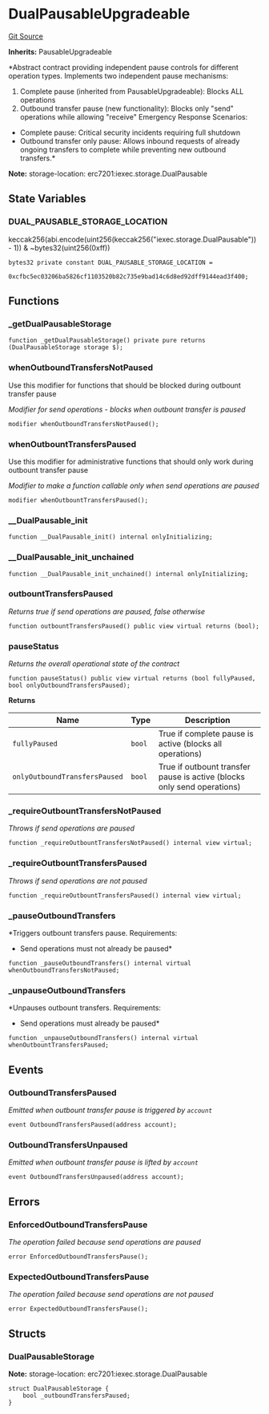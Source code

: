 # DualPausableUpgradeable
[Git Source](https://github.com/iExecBlockchainComputing/rlc-multichain/blob/61326e3abe32aee8683989ab94220c30da0cb2e6/src/bridges/utils/DualPausableUpgradeable.sol)

**Inherits:**
PausableUpgradeable

*Abstract contract providing independent pause controls for different operation types.
Implements two independent pause mechanisms:
1. Complete pause (inherited from PausableUpgradeable): Blocks ALL operations
2. Outbound transfer pause (new functionality): Blocks only "send" operations while allowing "receive"
Emergency Response Scenarios:
- Complete pause: Critical security incidents requiring full shutdown
- Outbound transfer only pause: Allows inbound requests of already ongoing transfers to complete while
preventing new outbound transfers.*

**Note:**
storage-location: erc7201:iexec.storage.DualPausable


## State Variables
### DUAL_PAUSABLE_STORAGE_LOCATION
keccak256(abi.encode(uint256(keccak256("iexec.storage.DualPausable")) - 1)) & ~bytes32(uint256(0xff))


```solidity
bytes32 private constant DUAL_PAUSABLE_STORAGE_LOCATION =
    0xcfbc5ec03206ba5826cf1103520b82c735e9bad14c6d8ed92dff9144ead3f400;
```


## Functions
### _getDualPausableStorage


```solidity
function _getDualPausableStorage() private pure returns (DualPausableStorage storage $);
```

### whenOutboundTransfersNotPaused

Use this modifier for functions that should be blocked during outbount transfer pause

*Modifier for send operations - blocks when outbount transfer is paused*


```solidity
modifier whenOutboundTransfersNotPaused();
```

### whenOutbountTransfersPaused

Use this modifier for administrative functions that should only work during outbount transfer pause

*Modifier to make a function callable only when send operations are paused*


```solidity
modifier whenOutbountTransfersPaused();
```

### __DualPausable_init


```solidity
function __DualPausable_init() internal onlyInitializing;
```

### __DualPausable_init_unchained


```solidity
function __DualPausable_init_unchained() internal onlyInitializing;
```

### outbountTransfersPaused

*Returns true if send operations are paused, false otherwise*


```solidity
function outbountTransfersPaused() public view virtual returns (bool);
```

### pauseStatus

*Returns the overall operational state of the contract*


```solidity
function pauseStatus() public view virtual returns (bool fullyPaused, bool onlyOutboundTransfersPaused);
```
**Returns**

|Name|Type|Description|
|----|----|-----------|
|`fullyPaused`|`bool`|True if complete pause is active (blocks all operations)|
|`onlyOutboundTransfersPaused`|`bool`|True if outbount transfer pause is active (blocks only send operations)|


### _requireOutbountTransfersNotPaused

*Throws if send operations are paused*


```solidity
function _requireOutbountTransfersNotPaused() internal view virtual;
```

### _requireOutbountTransfersPaused

*Throws if send operations are not paused*


```solidity
function _requireOutbountTransfersPaused() internal view virtual;
```

### _pauseOutboundTransfers

*Triggers outbount transfers pause.
Requirements:
- Send operations must not already be paused*


```solidity
function _pauseOutboundTransfers() internal virtual whenOutboundTransfersNotPaused;
```

### _unpauseOutboundTransfers

*Unpauses outbount transfers.
Requirements:
- Send operations must already be paused*


```solidity
function _unpauseOutboundTransfers() internal virtual whenOutbountTransfersPaused;
```

## Events
### OutboundTransfersPaused
*Emitted when outbount transfer pause is triggered by `account`*


```solidity
event OutboundTransfersPaused(address account);
```

### OutboundTransfersUnpaused
*Emitted when outbount transfer pause is lifted by `account`*


```solidity
event OutboundTransfersUnpaused(address account);
```

## Errors
### EnforcedOutboundTransfersPause
*The operation failed because send operations are paused*


```solidity
error EnforcedOutboundTransfersPause();
```

### ExpectedOutboundTransfersPause
*The operation failed because send operations are not paused*


```solidity
error ExpectedOutboundTransfersPause();
```

## Structs
### DualPausableStorage
**Note:**
storage-location: erc7201:iexec.storage.DualPausable


```solidity
struct DualPausableStorage {
    bool _outboundTransfersPaused;
}
```

